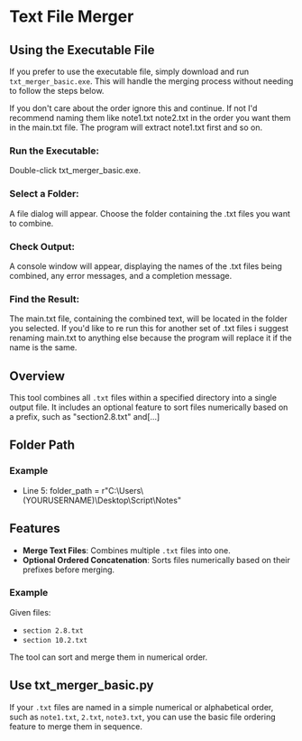 # Text File Merger

## Using the Executable File
If you prefer to use the executable file, simply download and run `txt_merger_basic.exe`. This will handle the merging process without needing to follow the steps below.

If you don't care about the order ignore this and continue. If not I'd recommend naming them like note1.txt note2.txt in the order you want them in the main.txt file. The program will extract note1.txt first and so on.

### Run the Executable: 

Double-click txt_merger_basic.exe.

### Select a Folder: 

A file dialog will appear. Choose the folder containing the .txt files you want to combine.

### Check Output:

A console window will appear, displaying the names of the .txt files being combined, any error messages, and a completion message.

### Find the Result: 

The main.txt file, containing the combined text, will be located in the folder you selected. If you'd like to re run this for another set of .txt files i suggest renaming main.txt to anything else because the program will replace it if the name is the same.

## Overview
This tool combines all `.txt` files within a specified directory into a single output file. It includes an optional feature to sort files numerically based on a prefix, such as "section2.8.txt" and[...]

## Folder Path 
### Example
- Line 5: folder_path = r"C:\\Users\\(YOURUSERNAME)\\Desktop\\Script\\Notes"

## Features
- **Merge Text Files**: Combines multiple `.txt` files into one.
- **Optional Ordered Concatenation**: Sorts files numerically based on their prefixes before merging.

### Example
Given files:
- `section 2.8.txt`
- `section 10.2.txt`

The tool can sort and merge them in numerical order.

## Use txt_merger_basic.py 
If your `.txt` files are named in a simple numerical or alphabetical order, such as `note1.txt`, `2.txt`, `note3.txt`, you can use the basic file ordering feature to merge them in sequence.
